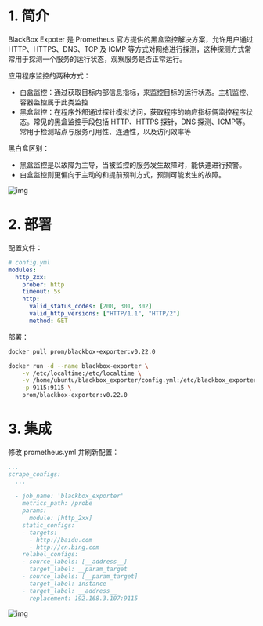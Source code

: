 # 1. 简介

BlackBox Expoter 是 Prometheus 官方提供的黑盒监控解决方案，允许用户通过 HTTP、HTTPS、DNS、TCP 及 ICMP 等方式对网络进行探测，这种探测方式常常用于探测一个服务的运行状态，观察服务是否正常运行。

应用程序监控的两种方式：

- 白盒监控：通过获取目标内部信息指标，来监控目标的运行状态。主机监控、容器监控属于此类监控
- 黑盒监控：在程序外部通过探针模拟访问，获取程序的响应指标俩监控程序状态。常见的黑盒监控手段包括 HTTP、HTTPS 探针，DNS 探测、ICMP等。常用于检测站点与服务可用性、连通性，以及访问效率等



黑白盒区别：

- 黑盒监控是以故障为主导，当被监控的服务发生故障时，能快速进行预警。
- 白盒监控则更偏向于主动的和提前预判方式，预测可能发生的故障。

![img](https://cdn.jsdelivr.net/gh/elihe2011/bedgraph@master/prometheus/blackbox-exporter.png)



# 2. 部署

配置文件：

```yaml
# config.yml
modules:
  http_2xx:
    prober: http
    timeout: 5s
    http:
      valid_status_codes: [200, 301, 302]
      valid_http_versions: ["HTTP/1.1", "HTTP/2"]
      method: GET
```



部署：

```bash
docker pull prom/blackbox-exporter:v0.22.0

docker run -d --name blackbox-exporter \
    -v /etc/localtime:/etc/localtime \
    -v /home/ubuntu/blackbox_exporter/config.yml:/etc/blackbox_exporter/config.yml \
    -p 9115:9115 \
    prom/blackbox-exporter:v0.22.0
```



# 3. 集成

修改 prometheus.yml 并刷新配置：

```yaml
...
scrape_configs:
  ...
  
  - job_name: 'blackbox_exporter'
    metrics_path: /probe
    params:
      module: [http_2xx]
    static_configs:
    - targets:
      - http://baidu.com
      - http://cn.bing.com
    relabel_configs:
    - source_labels: [__address__]
      target_label: __param_target
    - source_labels: [__param_target]
      target_label: instance
    - target_label: __address__
      replacement: 192.168.3.107:9115
```

![img](https://cdn.jsdelivr.net/gh/elihe2011/bedgraph@master/prometheus/prometheus-blackbox-exporter.png)